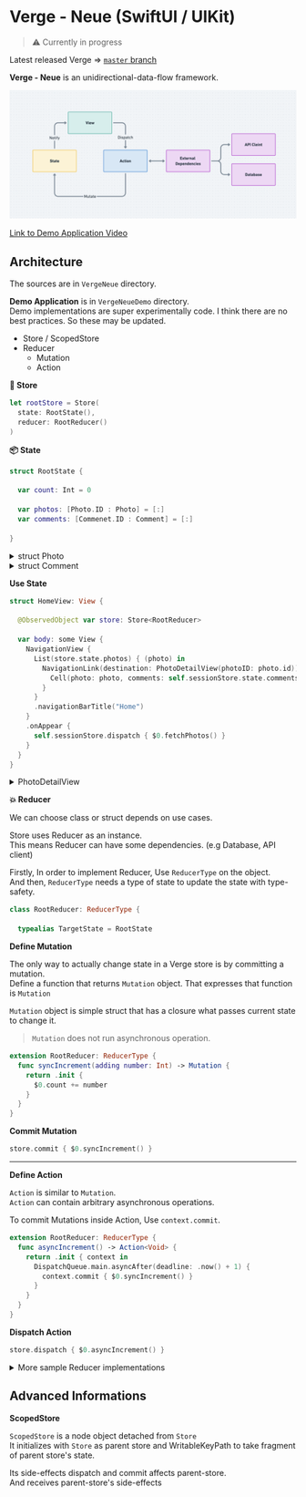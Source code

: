 # Verge - Neue (SwiftUI / UIKit)

> ⚠️ Currently in progress

Latest released Verge => [`master` branch](https://github.com/muukii/Verge/tree/master)

**Verge - Neue** is an unidirectional-data-flow framework.

<img width="1200" src="./graph@2x.png">

[Link to Demo Application Video](https://www.notion.so/muukii/Verge-Demo-Application-9bf28b56a61e468d9462d6100d721380)

## Architecture

The sources are in `VergeNeue` directory.

**Demo Application** is in `VergeNeueDemo` directory.<br>
Demo implementations are super experimentally code. I think there are no best practices. So these may be updated. 

* Store / ScopedStore
* Reducer
  * Mutation
  * Action
  
**🏬 Store**
  
```swift
let rootStore = Store(
  state: RootState(),
  reducer: RootReducer()
)
```

**📦 State**

```swift
struct RootState {
     
  var count: Int = 0
  
  var photos: [Photo.ID : Photo] = [:]
  var comments: [Commenet.ID : Comment] = [:]
  
}
```

<details><summary>struct Photo</summary>
<p>

```swift
struct Photo: Identifiable {
  
  let id: String
  let url: URL
}
```
</p>
</details>

<details><summary>struct Comment</summary>
<p>

```swift
struct Comment: Identifiable {
  
  let id: String
  let photoID: Photo.ID
  let body: String
 
}
```
</p>
</details>


**Use State**

```swift
struct HomeView: View {
  
  @ObservedObject var store: Store<RootReducer>
      
  var body: some View {
    NavigationView {
      List(store.state.photos) { (photo) in
        NavigationLink(destination: PhotoDetailView(photoID: photo.id)) {
          Cell(photo: photo, comments: self.sessionStore.state.comments(for: photo.id))
        }
      }
      .navigationBarTitle("Home")
    }
    .onAppear {
      self.sessionStore.dispatch { $0.fetchPhotos() }
    }
  }
}
```

<details><summary>PhotoDetailView</summary>
<p>

```swift
struct PhotoDetailView: View {    
  let photoID: Photo.ID
  
  @EnvironmentObject var sessionStore: SessionStateReducer.StoreType
  @State private var draftCommentBody: String = ""
  
  private var photo: Photo {
    sessionStore.state.photosStorage[photoID]!
  }
      
  var body: some View {
    VStack {
      Text("\(photo.id)")
      TextField("Enter comment here", text: $draftCommentBody)
        .padding(16)
      Button(action: {
        
        guard self.draftCommentBody.isEmpty == false else { return }
        
        self.sessionStore.dispatch {
          $0.submitComment(body: self.draftCommentBody, photoID: self.photoID)
        }
        self.draftCommentBody = ""
        
      }) {
        Text("Submit")
      }
    }
  }
}
```

</p>
</details>

**💥 Reducer**

We can choose class or struct depends on use cases.

Store uses Reducer as an instance.<br>
This means Reducer can have some dependencies. (e.g Database, API client)

Firstly, In order to implement Reducer, Use `ReducerType` on the object.<br>
And then, `ReducerType` needs a type of state to update the state with type-safety.

```swift
class RootReducer: ReducerType {
  
  typealias TargetState = RootState
```

**Define Mutation**

The only way to actually change state in a Verge store is by committing a mutation.<br>
Define a function that returns `Mutation` object. That expresses that function is `Mutation`

`Mutation` object is simple struct that has a closure what passes current state to change it.

> `Mutation` does not run asynchronous operation.

```swift
extension RootReducer: ReducerType {
  func syncIncrement(adding number: Int) -> Mutation {
    return .init {
      $0.count += number
    }
  }
}
```

**Commit Mutation**

```swift
store.commit { $0.syncIncrement() }
```

---

**Define Action**

`Action` is similar to `Mutation`.<br>
`Action` can contain arbitrary asynchronous operations.

To commit Mutations inside Action, Use `context.commit`.


```swift
extension RootReducer: ReducerType {
  func asyncIncrement() -> Action<Void> {
    return .init { context in
      DispatchQueue.main.asyncAfter(deadline: .now() + 1) {
        context.commit { $0.syncIncrement() }
      }
    }
  }
}
```

**Dispatch Action**

```swift
store.dispatch { $0.asyncIncrement() }
```

<details><summary>More sample Reducer implementations</summary>
<p>

```swift
 func submitComment(body: String, photoID: Photo.ID) -> Action<Void> {
    return .init { context in
      
      let comment = Comment(photoID: photoID, body: body)
      context.commit { _ in
        .init {
          $0.commentsStorage[comment.id] = comment
        }
      }
      
    }
  }
```

</p>
</details>

## Advanced Informations

**ScopedStore**

`ScopedStore` is a node object detached from `Store`<br>
It initializes with `Store` as parent store and WritableKeyPath to take fragment of parent store's state.

Its side-effects dispatch and commit affects parent-store.<br>
And receives parent-store's side-effects 

